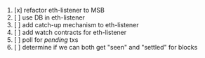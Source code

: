 1. [x] refactor eth-listener to MSB
1. [ ] use DB in eth-listener
1. [ ] add catch-up mechanism to eth-listener
1. [ ] add watch contracts for eth-listener
1. [ ] poll for _pending_ txs
1. [ ] determine if we can both get "seen" and "settled" for blocks
